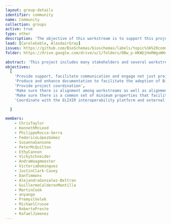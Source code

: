 ```yaml
---
layout: group-details
identifier: community
name: Community
collection: groups
active: true
type: other
description: 'The objective of this workstream is to support this project and the involvement of the Bioschemas community.'
lead: [CaroleGoble, AlasdairGray]
issues: https://github.com/BioSchemas/bioschemas/labels/topic%3A%20community
folder: https://drive.google.com/drive/u/1/folders/0Bw_p-HKWUjHoRWgxWHcwVHNQUGM

abstract: 'This project includes many stakeholders and several workstreams. For this project to be successful it will require good communication and coordination, not just among partners but also with the Bioschemas community.'
objectives:
  [
    'Provide support, facilitate communication and engage not just project partners but the community including Bioschemas and other related efforts like Force11 and BD2K',
    'Produce and enhance documentation to facilitate the adoption of Bioschemas from a technical perspective',
    'Provide project coordination',
    'Make sure there is alignment among workstreams as well as alignment among specifications',
    'Make sure there is a common set of minimum properties that facilitates contextualisation',
    'Coordinate with the ELIXIR interoperability platform and external partners'

  ]

members:
    - ChrisTaylor
    - KennethMcLeod
    - PhilippeRocca-Serra
    - FedericoLópezGómez
    - SusannaSansone
    - PeterMcQuilton
    - EthyCannon
    - VickySchneider
    - AndraWaagmeester
    - VictoriaDominguez
    - JustinClark-Casey
    - DanTimmons
    - AlejandraGonzalez-Beltran
    - GuillermoCalderonMantilla
    - MartinCook
    - anyango
    - PremyslVelek
    - MichaelCrusoe
    - RobertoPreste
    - RafaelJimenez
---
```

